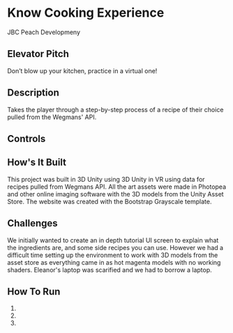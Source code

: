 # Know Cooking Experience
JBC Peach Developmeny

## Elevator Pitch
Don’t blow up your kitchen, practice in a virtual one!

## Description
Takes the player through a step-by-step process of a recipe of their choice pulled from the Wegmans' API.

## Controls

## How's It Built
This project was built in 3D Unity using 3D Unity in VR using data for recipes pulled from Wegmans API. All the art assets were made in Photopea and other online imaging software with the 3D models from the Unity Asset Store. The website was created with the Bootstrap Grayscale template.

## Challenges
We initially wanted to create an in depth tutorial UI screen to explain what the ingredients are, and some side recipes you can use. However we had a difficult time setting up the environment to work with 3D models from the asset store as everything came in as hot magenta models with no working shaders. Eleanor's laptop was scarified and we had to borrow a laptop.

## How To Run
1. 
2.
3.

